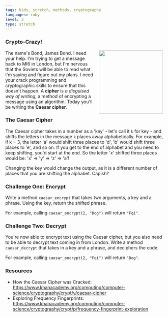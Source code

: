 ```yaml
---
tags: kids, stretch, methods, cryptography
languages: ruby
level: 3
type: stretch
---
```


### Crypto-Crazy!
<img src="https://after-school-assets.s3.amazonaws.com/bond.jpeg" width="200px" align="right" hspace="10"> The name's Bond, James Bond. I need your help. I'm trying to get a message back to MI6 in London, but I'm nervous that the Soviets will be able to read what I'm saying and figure out my plans. I need your crack programming and cryptographic skills to ensure that this doesn't happen. A **cipher** is _a disguised way of writing_, a method of encrypting a message using an algorithm. Today you'll be writing the **Caesar cipher**.

### The Caesar Cipher
The Caesar cipher takes in a number as a 'key' - let's call it `k` for key - and shifts the letters in the message `k` places away alphabetically. For example,  if k = 3, the letter 'a' would shift three places to 'd', 'b' would shift three places to 'e', and so on. If you get to the end of alphabet and you need to keep shifting, you'd start at the end. So the letter 'x' shifted three places would be: 'x' => 'y' => 'z' => 'a'!

Changing the key would change the output, as it is a different number of places that you are shifting the alphabet. Capish?

### Challenge One: Encrypt
Write a method `caesar_encrypt` that takes two arguments, a key and a phrase. Using the key, return the shifted phrase.

For example, calling `caesar_encrypt(2, "Dog")` will return `"Fqi"`.

### Challenge Two: Decrypt
You're now able to encrypt text using the Caesar cipher, but you also need to be able to decrypt text coming in from London. Write a method `caesar_decrypt` that takes in a key and a phrase, and deciphers the code.

For example, calling `caesar_encrypt(2, "Fqi")` will return `"Dog"`.


### Resources
+ How the Caesar Cipher was Cracked: https://www.khanacademy.org/computing/computer-science/cryptography/crypt/v/caesar-cipher
+ Exploring Frequency Fingerprints: https://www.khanacademy.org/computing/computer-science/cryptography/crypt/p/frequency-fingerprint-exploration
